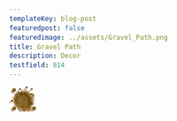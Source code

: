 ```yaml
---
templateKey: blog-post
featuredpost: false
featuredimage: ../assets/Gravel_Path.png
title: Gravel Path
description: Decor
testfield: 814
---
```

![Gravel Path](../assets/Gravel_Path.png)
